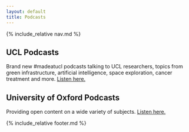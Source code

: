 ```yaml
---
layout: default
title: Podcasts
---
```


{% include_relative nav.md %}

## UCL Podcasts
Brand new #madeatucl podcasts talking to UCL researchers, topics from green infrastructure, artificial intelligence, space exploration, cancer treatment and more. [Listen here.](https://www.ucl.ac.uk/made-at-ucl/podcasts)

## University of Oxford Podcasts
Providing open content on a wide variety of subjects. [Listen here.](http://podcasts.ox.ac.uk/series)

{% include_relative footer.md %}
